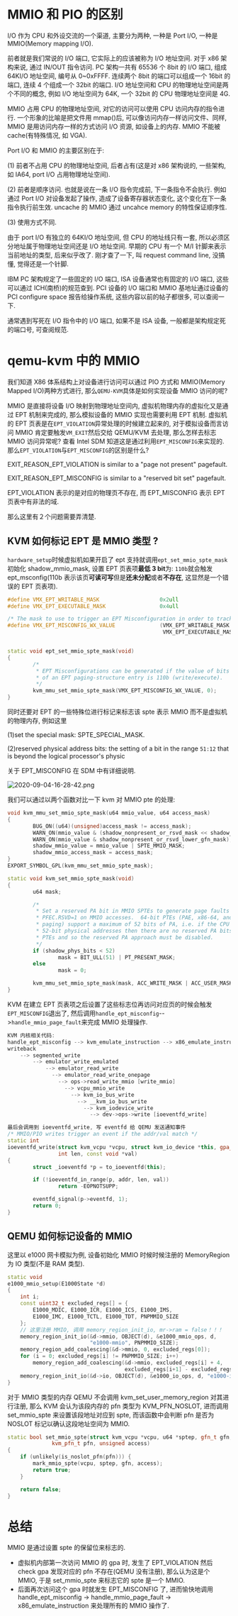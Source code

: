 
# MMIO 和 PIO 的区别

I/O 作为 CPU 和外设交流的一个渠道, 主要分为两种, 一种是 Port I/O, 一种是 MMIO(Memory mapping I/O).

前者就是我们常说的 I/O 端口, 它实际上的应该被称为 I/O 地址空间.  对于 x86 架构来说, 通过 IN/OUT 指令访问. PC 架构一共有 65536 个 8bit 的 I/O 端口, 组成 64KI/O 地址空间, 编号从 0~0xFFFF. 连续两个 8bit 的端口可以组成一个 16bit 的端口, 连续 4 个组成一个 32bit 的端口. I/O 地址空间和 CPU 的物理地址空间是两个不同的概念, 例如 I/O 地址空间为 64K, 一个 32bit 的 CPU 物理地址空间是 4G.

MMIO 占用 CPU 的物理地址空间, 对它的访问可以使用 CPU 访问内存的指令进行. 一个形象的比喻是把文件用 mmap()后, 可以像访问内存一样访问文件、同样, MMIO 是用访问内存一样的方式访问 I/O 资源, 如设备上的内存. MMIO 不能被 cache(有特殊情况, 如 VGA).

Port I/O 和 MMIO 的主要区别在于:

(1) 前者不占用 CPU 的物理地址空间, 后者占有(这是对 x86 架构说的, 一些架构, 如 IA64, port I/O 占用物理地址空间).

(2) 前者是顺序访问. 也就是说在一条 I/O 指令完成前, 下一条指令不会执行. 例如通过 Port I/O 对设备发起了操作, 造成了设备寄存器状态变化, 这个变化在下一条指令执行前生效. uncache 的 MMIO 通过 uncahce memory 的特性保证顺序性.

(3) 使用方式不同.

由于 port I/O 有独立的 64KI/O 地址空间, 但 CPU 的地址线只有一套, 所以必须区分地址属于物理地址空间还是 I/O 地址空间. 早期的 CPU 有一个 M/I 针脚来表示当前地址的类型, 后来似乎改了. 刚才查了一下, 叫 request command line, 没搞懂, 觉得还是一个针脚.

IBM PC 架构规定了一些固定的 I/O 端口, ISA 设备通常也有固定的 I/O 端口, 这些可以通过 ICH(南桥)的规范查到. PCI 设备的 I/O 端口和 MMIO 基地址通过设备的 PCI configure space 报告给操作系统, 这些内容以前的帖子都很多, 可以查阅一下.

通常遇到写死在 I/O 指令中的 I/O 端口, 如果不是 ISA 设备, 一般都是架构规定死的端口号, 可查阅规范.

# qemu-kvm 中的 MMIO

我们知道 X86 体系结构上对设备进行访问可以通过 PIO 方式和 MMIO(Memory Mapped I/O)两种方式进行,  那么`QEMU-KVM`具体是如何实现设备 MMIO 访问的呢?

MMIO 是直接将设备 I/O 映射到物理地址空间内, 虚拟机物理内存的虚拟化又是通过 EPT 机制来完成的,  那么模拟设备的 MMIO 实现也需要利用 EPT 机制. 虚拟机的 EPT 页表是在`EPT_VIOLATION`异常处理的时候建立起来的,  对于模拟设备而言访问 MMIO 肯定要触发`VM_EXIT`然后交给 QEMU/KVM 去处理, 那么怎样去标志 MMIO 访问异常呢? 查看 Intel SDM 知道这是通过利用`EPT_MISCONFIG`来实现的. 那么`EPT_VIOLATION`与`EPT_MISCONFIG`的区别是什么?

EXIT_REASON_EPT_VIOLATION is similar to a "page not present" pagefault.

EXIT_REASON_EPT_MISCONFIG is similar to a "reserved bit set" pagefault.

EPT_VIOLATION 表示的是对应的物理页不存在, 而 EPT_MISCONFIG 表示 EPT 页表中有非法的域. 

那么这里有２个问题需要弄清楚. 

## KVM 如何标记 EPT 是 MMIO 类型 ?

`hardware_setup`时候虚拟机如果开启了 ept 支持就调用`ept_set_mmio_spte_mask`初始化 shadow_mmio_mask,  设置 EPT 页表项**最低 3 bit**为: `110b`就会触发 ept_msconfig(110b 表示该页**可读可写**但是**还未分配**或者**不存在**, 这显然是一个错误的 EPT 页表项).

```cpp
#define VMX_EPT_WRITABLE_MASK                   0x2ull
#define VMX_EPT_EXECUTABLE_MASK                 0x4ull

/* The mask to use to trigger an EPT Misconfiguration in order to track MMIO */
#define VMX_EPT_MISCONFIG_WX_VALUE              (VMX_EPT_WRITABLE_MASK |       \
                                                 VMX_EPT_EXECUTABLE_MASK)


static void ept_set_mmio_spte_mask(void)
{
        /*
         * EPT Misconfigurations can be generated if the value of bits 2:0
         * of an EPT paging-structure entry is 110b (write/execute).
         */
        kvm_mmu_set_mmio_spte_mask(VMX_EPT_MISCONFIG_WX_VALUE, 0);
}
```

同时还要对 EPT 的一些特殊位进行标记来标志该 spte 表示 MMIO 而不是虚拟机的物理内存, 例如这里

(1)set the special mask:  SPTE_SPECIAL_MASK. 

(2)reserved physical address bits:  the setting of a bit in the range `51:12` that is beyond the logical processor's physic

关于 EPT_MISCONFIG 在 SDM 中有详细说明. 

![2020-09-04-16-28-42.png](./images/2020-09-04-16-28-42.png)

我们可以通过以两个函数对比一下 kvm 对 MMIO pte 的处理:

```cpp
void kvm_mmu_set_mmio_spte_mask(u64 mmio_value, u64 access_mask)
{
        BUG_ON((u64)(unsigned)access_mask != access_mask);
        WARN_ON(mmio_value & (shadow_nonpresent_or_rsvd_mask << shadow_nonpresent_or_rsvd_mask_len));
        WARN_ON(mmio_value & shadow_nonpresent_or_rsvd_lower_gfn_mask);
        shadow_mmio_value = mmio_value | SPTE_MMIO_MASK;
        shadow_mmio_access_mask = access_mask;
}
EXPORT_SYMBOL_GPL(kvm_mmu_set_mmio_spte_mask);

static void kvm_set_mmio_spte_mask(void)
{
        u64 mask;

        /*
         * Set a reserved PA bit in MMIO SPTEs to generate page faults with
         * PFEC.RSVD=1 on MMIO accesses.  64-bit PTEs (PAE, x86-64, and EPT
         * paging) support a maximum of 52 bits of PA, i.e. if the CPU supports
         * 52-bit physical addresses then there are no reserved PA bits in the
         * PTEs and so the reserved PA approach must be disabled.
         */
        if (shadow_phys_bits < 52)
                mask = BIT_ULL(51) | PT_PRESENT_MASK;
        else
                mask = 0;

        kvm_mmu_set_mmio_spte_mask(mask, ACC_WRITE_MASK | ACC_USER_MASK);
}
```

KVM 在建立 EPT 页表项之后设置了这些标志位再访问对应页的时候会触发`EPT_MISCONFIG`退出了, 然后调用`handle_ept_misconfig`-->`handle_mmio_page_fault`来完成 MMIO 处理操作.

```cpp
KVM 内核相关代码:
handle_ept_misconfig --> kvm_emulate_instruction --> x86_emulate_instruction --> x86_emulate_insn
writeback
    --> segmented_write
        --> emulator_write_emulated
            --> emulator_read_write
              --> emulator_read_write_onepage
                --> ops->read_write_mmio [write_mmio]
                  --> vcpu_mmio_write
                    --> kvm_io_bus_write
                      --> __kvm_io_bus_write
                        --> kvm_iodevice_write
                          --> dev->ops->write [ioeventfd_write]

最后会调用到 ioeventfd_write, 写 eventfd 给 QEMU 发送通知事件
/* MMIO/PIO writes trigger an event if the addr/val match */
static int
ioeventfd_write(struct kvm_vcpu *vcpu, struct kvm_io_device *this, gpa_t addr,
                int len, const void *val)
{
        struct _ioeventfd *p = to_ioeventfd(this);

        if (!ioeventfd_in_range(p, addr, len, val))
                return -EOPNOTSUPP;

        eventfd_signal(p->eventfd, 1);
        return 0;
}
```

## QEMU 如何标记设备的 MMIO

这里以 e1000 网卡模拟为例, 设备初始化 MMIO 时候时候注册的 MemoryRegion 为 IO 类型(不是 RAM 类型). 

```cpp
static void
e1000_mmio_setup(E1000State *d)
{
    int i;
    const uint32_t excluded_regs[] = {
        E1000_MDIC, E1000_ICR, E1000_ICS, E1000_IMS,
        E1000_IMC, E1000_TCTL, E1000_TDT, PNPMMIO_SIZE
    };
    // 这里注册 MMIO, 调用 memory_region_init_io, mr->ram = false！！！
    memory_region_init_io(&d->mmio, OBJECT(d), &e1000_mmio_ops, d,
                          "e1000-mmio", PNPMMIO_SIZE);
    memory_region_add_coalescing(&d->mmio, 0, excluded_regs[0]);
    for (i = 0; excluded_regs[i] != PNPMMIO_SIZE; i++)
        memory_region_add_coalescing(&d->mmio, excluded_regs[i] + 4,
                                     excluded_regs[i+1] - excluded_regs[i] - 4);
    memory_region_init_io(&d->io, OBJECT(d), &e1000_io_ops, d, "e1000-io", IOPORT_SIZE);
}
```

对于 MMIO 类型的内存 QEMU 不会调用 kvm_set_user_memory_region 对其进行注册,  那么 KVM 会认为该段内存的 pfn 类型为 KVM_PFN_NOSLOT,  进而调用 set_mmio_spte 来设置该段地址对应到 spte,  而该函数中会判断 pfn 是否为 NOSLOT 标记以确认这段地址空间为 MMIO. 

```cpp
static bool set_mmio_spte(struct kvm_vcpu *vcpu, u64 *sptep, gfn_t gfn,
              kvm_pfn_t pfn, unsigned access)
{
    if (unlikely(is_noslot_pfn(pfn))) {
        mark_mmio_spte(vcpu, sptep, gfn, access);
        return true;
    }

    return false;
}
```

# 总结

MMIO 是通过设置 spte 的保留位来标志的. 

* 虚拟机内部第一次访问 MMIO 的 gpa 时, 发生了 EPT_VIOLATION 然后 check gpa 发现对应的 pfn 不存在(QEMU 没有注册), 那么认为这是个 MMIO, 于是 set_mmio_spte 来标志它的 spte 是一个 MMIO. 
*  后面再次访问这个 gpa 时就发生 EPT_MISCONFIG 了, 进而愉快地调用 handle_ept_misconfig -> handle_mmio_page_fault -> x86_emulate_instruction 来处理所有的 MMIO 操作了. 